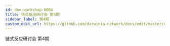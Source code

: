 ```yaml
---
id: dev-workshop-0004
title: 链式反应研讨会 第4期
sidebar_label: 第4期
custom_edit_url: https://github.com/darwinia-network/docs/edit/master/content/zh-CN/dev-workshop-0004.md
---
```


链式反应研讨会 第4期


